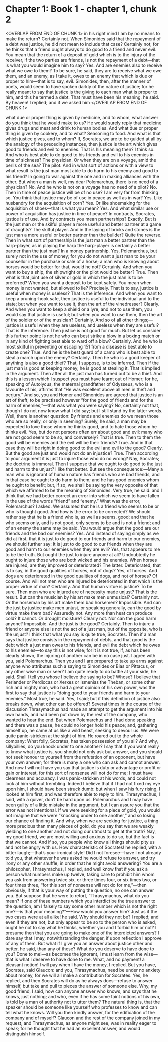 # Chapter 1: Book 1 - chapter 1, chunk 2

<OVERLAP FROM END OF CHUNK 1>
in his right mind I am by no means to make the return? Certainly not. When Simonides said that the repayment of a debt was justice, he did not mean to include that case? Certainly not; for he thinks that a friend ought always to do good to a friend and never evil. You mean that the return of a deposit of gold which is to the injury of the receiver, if the two parties are friends, is not the repayment of a debt⁠—that is what you would imagine him to say? Yes. And are enemies also to receive what we owe to them? To be sure, he said, they are to receive what we owe them, and an enemy, as I take it, owes to an enemy that which is due or proper to him⁠—that is to say, evil. Simonides, then, after the manner of poets, would seem to have spoken darkly of the nature of justice; for he really meant to say that justice is the giving to each man what is proper to him, and this he termed a debt. That must have been his meaning, he said. By heaven! I replied; and if we asked him
</OVERLAP FROM END OF CHUNK 1>

what due or proper thing is given by medicine, and to whom, what answer do you think that he would make to us? He would surely reply that medicine gives drugs and meat and drink to human bodies. And what due or proper thing is given by cookery, and to what? Seasoning to food. And what is that which justice gives, and to whom? If, Socrates, we are to be guided at all by the analogy of the preceding instances, then justice is the art which gives good to friends and evil to enemies. That is his meaning then? I think so. And who is best able to do good to his friends and evil to his enemies in time of sickness? The physician. Or when they are on a voyage, amid the perils of the sea? The pilot. And in what sort of actions or with a view to what result is the just man most able to do harm to his enemy and good to his friend? In going to war against the one and in making alliances with the other. But when a man is well, my dear Polemarchus, there is no need of a physician? No. And he who is not on a voyage has no need of a pilot? No. Then in time of peace justice will be of no use? I am very far from thinking so. You think that justice may be of use in peace as well as in war? Yes. Like husbandry for the acquisition of corn? Yes. Or like shoemaking for the acquisition of shoes⁠—that is what you mean? Yes. And what similar use or power of acquisition has justice in time of peace? In contracts, Socrates, justice is of use. And by contracts you mean partnerships? Exactly. But is the just man or the skilful player a more useful and better partner at a game of draughts? The skilful player. And in the laying of bricks and stones is the just man a more useful or better partner than the builder? Quite the reverse. Then in what sort of partnership is the just man a better partner than the harp-player, as in playing the harp the harp-player is certainly a better partner than the just man? In a money partnership. Yes, Polemarchus, but surely not in the use of money; for you do not want a just man to be your counsellor in the purchase or sale of a horse; a man who is knowing about horses would be better for that, would he not? Certainly. And when you want to buy a ship, the shipwright or the pilot would be better? True. Then what is that joint use of silver or gold in which the just man is to be preferred? When you want a deposit to be kept safely. You mean when money is not wanted, but allowed to lie? Precisely. That is to say, justice is useful when money is useless? That is the inference. And when you want to keep a pruning-hook safe, then justice is useful to the individual and to the state; but when you want to use it, then the art of the vinedresser? Clearly. And when you want to keep a shield or a lyre, and not to use them, you would say that justice is useful; but when you want to use them, then the art of the soldier or of the musician? Certainly. And so of all other things;⁠—justice is useful when they are useless, and useless when they are useful? That is the inference. Then justice is not good for much. But let us consider this further point: Is not he who can best strike a blow in a boxing match or in any kind of fighting best able to ward off a blow? Certainly. And he who is most skilful in preventing or escaping 151 from a disease is best able to create one? True. And he is the best guard of a camp who is best able to steal a march upon the enemy? Certainly. Then he who is a good keeper of anything is also a good thief? That, I suppose, is to be inferred. Then if the just man is good at keeping money, he is good at stealing it. That is implied in the argument. Then after all the just man has turned out to be a thief. And this is a lesson which I suspect you must have learnt out of Homer; for he, speaking of Autolycus, the maternal grandfather of Odysseus, who is a favourite of his, affirms that “He was excellent above all men in theft and perjury.” And so, you and Homer and Simonides are agreed that justice is an art of theft; to be practised however “for the good of friends and for the harm of enemies,”⁠—that was what you were saying? No, certainly not that, though I do not now know what I did say; but I still stand by the latter words. Well, there is another question: By friends and enemies do we mean those who are so really, or only in seeming? Surely, he said, a man may be expected to love those whom he thinks good, and to hate those whom he thinks evil. Yes, but do not persons often err about good and evil: many who are not good seem to be so, and conversely? That is true. Then to them the good will be enemies and the evil will be their friends? True. And in that case they will be right in doing good to the evil and evil to the good? Clearly. But the good are just and would not do an injustice? True. Then according to your argument it is just to injure those who do no wrong? Nay, Socrates; the doctrine is immoral. Then I suppose that we ought to do good to the just and harm to the unjust? I like that better. But see the consequence:⁠—Many a man who is ignorant of human nature has friends who are bad friends, and in that case he ought to do harm to them; and he has good enemies whom he ought to benefit; but, if so, we shall be saying the very opposite of that which we affirmed to be the meaning of Simonides. Very true, he said: and I think that we had better correct an error into which we seem to have fallen in the use of the words “friend” and “enemy.” What was the error, Polemarchus? I asked. We assumed that he is a friend who seems to be or who is thought good. And how is the error to be corrected? We should rather say that he is a friend who is, as well as seems, good; and that he who seems only, and is not good, only seems to be and is not a friend; and of an enemy the same may be said. You would argue that the good are our friends and the bad our enemies? Yes. And instead of saying simply as we did at first, that it is just to do good to our friends and harm to our enemies, we should further say: It is just to do good to our friends when they are good and harm to our enemies when they are evil? Yes, that appears to me to be the truth. But ought the just to injure anyone at all? Undoubtedly he ought to injure those who are both wicked and his enemies. When horses are injured, are they improved or deteriorated? The latter. Deteriorated, that is to say, in the good qualities of horses, not of dogs? Yes, of horses. And dogs are deteriorated in the good qualities of dogs, and not of horses? Of course. And will not men who are injured be deteriorated in that which is the proper virtue of man? Certainly. And that human virtue is justice? To be sure. Then men who are injured are of necessity made unjust? That is the result. But can the musician by his art make men unmusical? Certainly not. Or the horseman by his art make them bad horsemen? Impossible. And can the just by justice make men unjust, or speaking generally, can the good by virtue make them bad? Assuredly not. Any more than heat can produce cold? It cannot. Or drought moisture? Clearly not. Nor can the good harm anyone? Impossible. And the just is the good? Certainly. Then to injure a friend or anyone else is not the act of a just man, but of the opposite, who is the unjust? I think that what you say is quite true, Socrates. Then if a man says that justice consists in the repayment of debts, and that good is the debt which a just man owes to his friends, and evil the debt which he owes to his enemies⁠—to say this is not wise; for it is not true, if, as has been clearly shown, the injuring of another can be in no case just. I agree with you, said Polemarchus. Then you and I are prepared to take up arms against anyone who attributes such a saying to Simonides or Bias or Pittacus, or any other wise man or seer? I am quite ready to do battle at your side, he said. Shall I tell you whose I believe the saying to be? Whose? I believe that Periander or Perdiccas or Xerxes or Ismenias the Theban, or some other rich and mighty man, who had a great opinion of his own power, was the first to say that justice is “doing good to your friends and harm to your enemies.” Most true, he said. Yes, I said; but if this definition of justice also breaks down, what other can be offered? Several times in the course of the discussion Thrasymachus had made an attempt to get the argument into his own hands, and had been put down by the rest of the company, who wanted to hear the end. But when Polemarchus and I had done speaking and there was a pause, he could no longer hold his peace; and, gathering himself up, he came at us like a wild beast, seeking to devour us. We were quite panic-stricken at the sight of him. He roared out to the whole company: What folly, Socrates, has taken possession of you all? And why, sillybillies, do you knock under to one another? I say that if you want really to know what justice is, you should not only ask but answer, and you should not seek honour to yourself from the refutation of an opponent, but have your own answer; for there is many a one who can ask and cannot answer. And now I will not have you say that justice is duty or advantage or profit or gain or interest, for this sort of nonsense will not do for me; I must have clearness and accuracy. I was panic-stricken at his words, and could not look at him without trembling. Indeed I believe that if I had not fixed my eye upon him, I should have been struck dumb: but when I saw his fury rising, I looked at him first, and was therefore able to reply to him. Thrasymachus, I said, with a quiver, don’t be hard upon us. Polemarchus and I may have been guilty of a little mistake in the argument, but I can assure you that the error was not intentional. If we were seeking for a piece of gold, you would not imagine that we were “knocking under to one another,” and so losing our chance of finding it. And why, when we are seeking for justice, a thing more precious than many pieces of gold, do you say that we are weakly yielding to one another and not doing our utmost to get at the truth? Nay, my good friend, we are most willing and anxious to do so, but the fact is that we cannot. And if so, you people who know all things should pity us and not be angry with us. How characteristic of Socrates! he replied, with a bitter laugh;⁠—that’s your ironical style! Did I not foresee⁠—have I not already told you, that whatever he was asked he would refuse to answer, and try irony or any other shuffle, in order that he might avoid answering? You are a philosopher, Thrasymachus, I replied, and well know that if you ask a person what numbers make up twelve, taking care to prohibit him whom you ask from answering twice six, or three times four, or six times two, or four times three, “for this sort of nonsense will not do for me,”⁠—then obviously, if that is your way of putting the question, no one can answer you. But suppose that he were to retort, “Thrasymachus, what do you mean? If one of these numbers which you interdict be the true answer to the question, am I falsely to say some other number which is not the right one?⁠—is that your meaning?”⁠—How would you answer him? Just as if the two cases were at all alike! he said. Why should they not be? I replied; and even if they are not, but only appear to be so to the person who is asked, ought he not to say what he thinks, whether you and I forbid him or not? I presume then that you are going to make one of the interdicted answers? I dare say that I may, notwithstanding the danger, if upon reflection I approve of any of them. But what if I give you an answer about justice other and better, he said, than any of these? What do you deserve to have done to you? Done to me!⁠—as becomes the ignorant, I must learn from the wise⁠—that is what I deserve to have done to me. What, and no payment! a pleasant notion! I will pay when I have the money, I replied. But you have, Socrates, said Glaucon: and you, Thrasymachus, need be under no anxiety about money, for we will all make a contribution for Socrates. Yes, he replied, and then Socrates will do as he always does⁠—refuse to answer himself, but take and pull to pieces the answer of someone else. Why, my good friend, I said, how can anyone answer who knows, and says that he knows, just nothing; and who, even if he has some faint notions of his own, is told by a man of authority not to utter them? The natural thing is, that the speaker should be someone like yourself who professes to know and can tell what he knows. Will you then kindly answer, for the edification of the company and of myself? Glaucon and the rest of the company joined in my request, and Thrasymachus, as anyone might see, was in reality eager to speak; for he thought that he had an excellent answer, and would distinguish himself.
